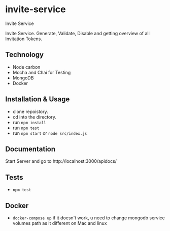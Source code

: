 # invite-service
Invite Service 

Invite Service. Generate, Validate, Disable and getting overview of all Invitation Tokens. 


## Technology

* Node carbon
* Mocha and Chai for Testing
* MongoDB
* Docker

## Installation & Usage

- clone repoistory.
- cd into the directory.
- run `npm install`
- run `npm test`
- run `npm start` or `node src/index.js`

## Documentation 

Start Server and go to http://localhost:3000/apidocs/


## Tests

-  `npm test`

## Docker 
- `docker-compose up`
  if it doesn't work, u need to change mongodb service volumes path as it different on Mac and linux

